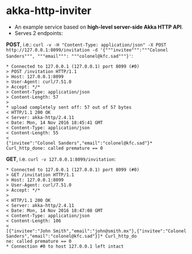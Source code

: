 # akka-http-inviter

- An example service based on **high-level server-side Akka HTTP API**. 
- Serves 2 endpoints:

**POST**, i.e.: ```curl -v -H "Content-Type: application/json" -X POST http://127.0.0.1:8099/invitation -d '{"""invitee""":"""Colonel Sanders""", """email""": """colonel@kfc.sad"""}'```:

```
* Connected to 127.0.0.1 (127.0.0.1) port 8099 (#0)
> POST /invitation HTTP/1.1
> Host: 127.0.0.1:8099
> User-Agent: curl/7.51.0
> Accept: */*
> Content-Type: application/json
> Content-Length: 57
>
* upload completely sent off: 57 out of 57 bytes
< HTTP/1.1 200 OK
< Server: akka-http/2.4.11
< Date: Mon, 14 Nov 2016 18:45:41 GMT
< Content-Type: application/json
< Content-Length: 55
<
{"invitee":"Colonel Sanders","email":"colonel@kfc.sad"}* Curl_http_done: called premature == 0
```

**GET**, i.e. ```curl -v 127.0.0.1:8099/invitation```:

``` 
* Connected to 127.0.0.1 (127.0.0.1) port 8099 (#0)
> GET /invitation HTTP/1.1
> Host: 127.0.0.1:8099
> User-Agent: curl/7.51.0
> Accept: */*
>
< HTTP/1.1 200 OK
< Server: akka-http/2.4.11
< Date: Mon, 14 Nov 2016 18:47:08 GMT
< Content-Type: application/json
< Content-Length: 106
<
[{"invitee":"John Smith","email":"john@smith.mx"},{"invitee":"Colonel Sanders","email":"colonel@kfc.sad"}]* Curl_http_do
ne: called premature == 0
* Connection #0 to host 127.0.0.1 left intact
```